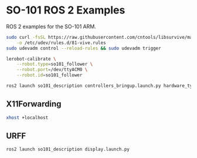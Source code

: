 # SO-101 ROS 2 Examples

ROS 2 examples for the SO-101 ARM.

```bash
sudo curl -fsSL https://raw.githubusercontent.com/cntools/libsurvive/master/useful_files/81-vive.rules \
    -o /etc/udev/rules.d/81-vive.rules
sudo udevadm control --reload-rules && sudo udevadm trigger
```

```bash
lerobot-calibrate \
    --robot.type=so101_follower \
    --robot.port=/dev/ttyACM0 \
    --robot.id=so101_follower
```

```bash
ros2 launch so101_description controllers_bringup.launch.py hardware_type:=real usb_port:=/dev/ttyACM0
```

## X11Forwarding

```bash
xhost +localhost
```

## URFF

```bash
ros2 launch so101_description display.launch.py
```